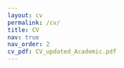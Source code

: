 ```yaml
---
layout: cv
permalink: /cv/
title: CV
nav: true
nav_order: 2
cv_pdf: CV_updated_Academic.pdf
---
```

